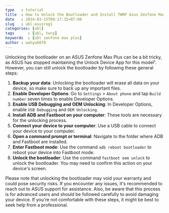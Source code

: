 ```yaml
---
type   : tutorial
title  : How to Unlock the Bootloader and Install TWRP Asus Zenfone Max Plus
date   : 2024-03-15T09:17:35+07:00
slug   : ubl-asusrog1
categories: [ubl]
tags      : [ubl, twrp]
keywords  : [ubl zenfone max plus]
author : wahyu6070
---
```


Unlocking the bootloader on an ASUS Zenfone Max Plus can be a bit tricky, as ASUS has stopped maintaining the Unlock Device App for this model¹. However, you can still unlock the bootloader by following these general steps:

1. **Backup your data**: Unlocking the bootloader will erase all data on your device, so make sure to back up any important files.
2. **Enable Developer Options**: Go to `Settings` > `About phone` and tap `Build number` seven times to enable Developer Options.
3. **Enable USB Debugging and OEM Unlocking**: In Developer Options, enable `USB Debugging` and `OEM Unlocking`.
4. **Install ADB and Fastboot on your computer**: These tools are necessary for the unlocking process.
5. **Connect your device to your computer**: Use a USB cable to connect your device to your computer.
6. **Open a command prompt or terminal**: Navigate to the folder where ADB and Fastboot are installed.
7. **Enter Fastboot mode**: Use the command `adb reboot bootloader` to reboot your device into Fastboot mode.
8. **Unlock the bootloader**: Use the command `fastboot oem unlock` to unlock the bootloader. You may need to confirm this action on your device's screen.

Please note that unlocking the bootloader may void your warranty and could pose security risks. If you encounter any issues, it's recommended to reach out to ASUS support for assistance. Also, be aware that this process is for advanced users and should be followed carefully to avoid damaging your device. If you're not comfortable with these steps, it might be best to seek help from a professional. 

